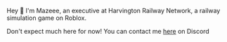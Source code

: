 Hey 👋
I'm Mazeee, an executive at Harvington Railway Network, a railway simulation game on Roblox.

Don't expect much here for now!
You can contact me [here](https://discord.com/users/745660364687147040) on Discord
